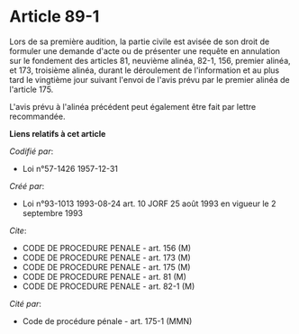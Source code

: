 # Article 89-1

Lors de sa première audition, la partie civile est avisée de son droit de formuler une demande d'acte ou de présenter une
requête en annulation sur le fondement des articles 81, neuvième alinéa, 82-1, 156, premier alinéa, et 173, troisième alinéa,
durant le déroulement de l'information et au plus tard le vingtième jour suivant l'envoi de l'avis prévu par le premier
alinéa de l'article 175.

L'avis prévu à l'alinéa précédent peut également être fait par lettre recommandée.

**Liens relatifs à cet article**

_Codifié par_:

  - Loi n°57-1426 1957-12-31

_Créé par_:

  - Loi n°93-1013 1993-08-24 art. 10 JORF 25 août 1993 en vigueur le 2 septembre 1993

_Cite_:

  - CODE DE PROCEDURE PENALE - art. 156 (M)
  - CODE DE PROCEDURE PENALE - art. 173 (M)
  - CODE DE PROCEDURE PENALE - art. 175 (M)
  - CODE DE PROCEDURE PENALE - art. 81 (M)
  - CODE DE PROCEDURE PENALE - art. 82-1 (M)

_Cité par_:

  - Code de procédure pénale - art. 175-1 (MMN)
